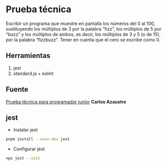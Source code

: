 # Prueba técnica
  Escribir un programa que muestre en pantalla los números del 0 al 100, sustituyendo los múltiplos de 3 por la palabra “fizz”, los múltiplos de 5 por “buzz” y los múltiplos de ambos, es decir, los múltiplos de 3 y 5 (o de 15), por la palabra “fizzbuzz”. Tener en cuenta que el cero se escribe como 0.

## Herramientas

1. jest
2. standard.js + eslint

## Fuente

[Prueba técnica para programador junior](https://www.youtube.com/watch?v=I27ZJU2_-Og)
__Carlos Azaustre__

## jest

- Instalar jest

```sh
pnpm install --save-dev jest
```

- Configurar jest

```sh
npx jest --init
```
